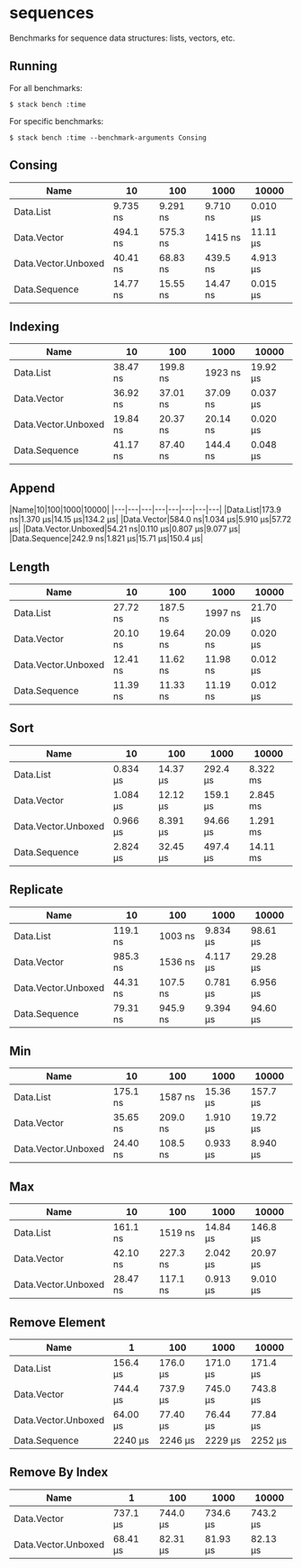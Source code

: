 # sequences

Benchmarks for sequence data structures: lists, vectors, etc.

## Running

For all benchmarks:

    $ stack bench :time

For specific benchmarks:

    $ stack bench :time --benchmark-arguments Consing

<!-- RESULTS -->

## Consing

|Name|10|100|1000|10000|
|---|---|---|---|---|
|Data.List|9.735 ns|9.291 ns|9.710 ns|0.010 μs|
|Data.Vector|494.1 ns|575.3 ns|1415 ns|11.11 μs|
|Data.Vector.Unboxed|40.41 ns|68.83 ns|439.5 ns|4.913 μs|
|Data.Sequence|14.77 ns|15.55 ns|14.47 ns|0.015 μs|


## Indexing

|Name|10|100|1000|10000|
|---|---|---|---|---|
|Data.List|38.47 ns|199.8 ns|1923 ns|19.92 μs|
|Data.Vector|36.92 ns|37.01 ns|37.09 ns|0.037 μs|
|Data.Vector.Unboxed|19.84 ns|20.37 ns|20.14 ns|0.020 μs|
|Data.Sequence|41.17 ns|87.40 ns|144.4 ns|0.048 μs|

## Append

|Name|10|100|1000|10000|
|---|---|---|---|---|---|---|---|
|Data.List|173.9 ns|1.370 μs|14.15 μs|134.2 μs|
|Data.Vector|584.0 ns|1.034 μs|5.910 μs|57.72 μs|
|Data.Vector.Unboxed|54.21 ns|0.110 μs|0.807 μs|9.077 μs|
|Data.Sequence|242.9 ns|1.821 μs|15.71 μs|150.4 μs|

## Length

|Name|10|100|1000|10000|
|---|---|---|---|---|
|Data.List|27.72 ns|187.5 ns|1997 ns|21.70 μs|
|Data.Vector|20.10 ns|19.64 ns|20.09 ns|0.020 μs|
|Data.Vector.Unboxed|12.41 ns|11.62 ns|11.98 ns|0.012 μs|
|Data.Sequence|11.39 ns|11.33 ns|11.19 ns|0.012 μs|

## Sort

|Name|10|100|1000|10000|
|---|---|---|---|---|
|Data.List|0.834 μs|14.37 μs|292.4 μs|8.322 ms|
|Data.Vector|1.084 μs|12.12 μs|159.1 μs|2.845 ms|
|Data.Vector.Unboxed|0.966 μs|8.391 μs|94.66 μs|1.291 ms|
|Data.Sequence|2.824 μs|32.45 μs|497.4 μs|14.11 ms|

## Replicate

|Name|10|100|1000|10000|
|---|---|---|---|---|
|Data.List|119.1 ns|1003 ns|9.834 μs|98.61 μs|
|Data.Vector|985.3 ns|1536 ns|4.117 μs|29.28 μs|
|Data.Vector.Unboxed|44.31 ns|107.5 ns|0.781 μs|6.956 μs|
|Data.Sequence|79.31 ns|945.9 ns|9.394 μs|94.60 μs|

## Min

|Name|10|100|1000|10000|
|---|---|---|---|---|
|Data.List|175.1 ns|1587 ns|15.36 μs|157.7 μs|
|Data.Vector|35.65 ns|209.0 ns|1.910 μs|19.72 μs|
|Data.Vector.Unboxed|24.40 ns|108.5 ns|0.933 μs|8.940 μs|

## Max

|Name|10|100|1000|10000|
|---|---|---|---|---|
|Data.List|161.1 ns|1519 ns|14.84 μs|146.8 μs|
|Data.Vector|42.10 ns|227.3 ns|2.042 μs|20.97 μs|
|Data.Vector.Unboxed|28.47 ns|117.1 ns|0.913 μs|9.010 μs|

## Remove Element

|Name|1|100|1000|10000|
|---|---|---|---|---|
|Data.List|156.4 μs|176.0 μs|171.0 μs|171.4 μs|
|Data.Vector|744.4 μs|737.9 μs|745.0 μs|743.8 μs|
|Data.Vector.Unboxed|64.00 μs|77.40 μs|76.44 μs|77.84 μs|
|Data.Sequence|2240 μs|2246 μs|2229 μs|2252 μs|

## Remove By Index

|Name|1|100|1000|10000|
|---|---|---|---|---|
|Data.Vector|737.1 μs|744.0 μs|734.6 μs|743.2 μs|
|Data.Vector.Unboxed|68.41 μs|82.31 μs|81.93 μs|82.13 μs|
